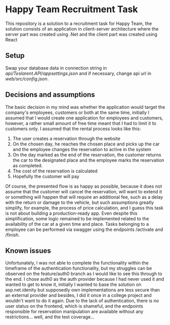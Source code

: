 # Happy Team Recruitment Task

This repository is a solution to a recruitment task for Happy Team, the solution consists of an application in client-server architecture where the server part was created using .Net and the client part was created using React

## Setup

Swap your database data in connection string in *api/Teslarent.API/appsettings.json* and if necessary, change api url in *web/src/config.json*.

## Decisions and assumptions

The basic decision in my mind was whether the application would target the company's employees, customers or both at the same time, initially I assumed that I would create one application for employees and customers, however, a rather small amount of free time meant that I had to limit it to customers only. I assumed that the rental process looks like this:

1. The user creates a reservation through the website
2. On the chosen day, he reaches the chosen place and picks up the car and the employee changes the reservation to active in the system
3. On the day marked as the end of the reservation, the customer returns the car to the designated place and the employee marks the reservation as completed.
4. The cost of the reservation is calculated
5. Hopefully the customer will pay

Of course, the presented flow is as happy as possible, because it does not assume that the customer will cancel the reservation, will want to extend it or something will happen that will require an additional fee, such as a delay with the return or damage to the vehicle, but such assumptions greatly simplify, for example, the process of price calculation, and I guess this task is not about building a production-ready app. Even despite this simplification, some logic remained to be implemented related to the availability of the car at a given time and place.
Tasks belonging to a employee can be performed via swagger using the endpoints /activate and /finish.

## Known issues

Unfortunately, I was not able to complete the functionality within the timeframe of the authentication functionality, but my struggles can be observed on the feature/auth0 branch as I would like to see this through to the end. I chose auth0 as the auth provider because I had never used it and wanted to get to know it, initially I wanted to base the solution on asp.net.idenity but supposedly own implementations are less secure than an external provider and besides, I did it once in a college project and wouldn't want to do it again.
Due to the lack of authentication, there is no user status on the frontend, which is shameful, and the endpoints responsible for reservation manipulation are available without any restrictions... well, and the test coverage...
